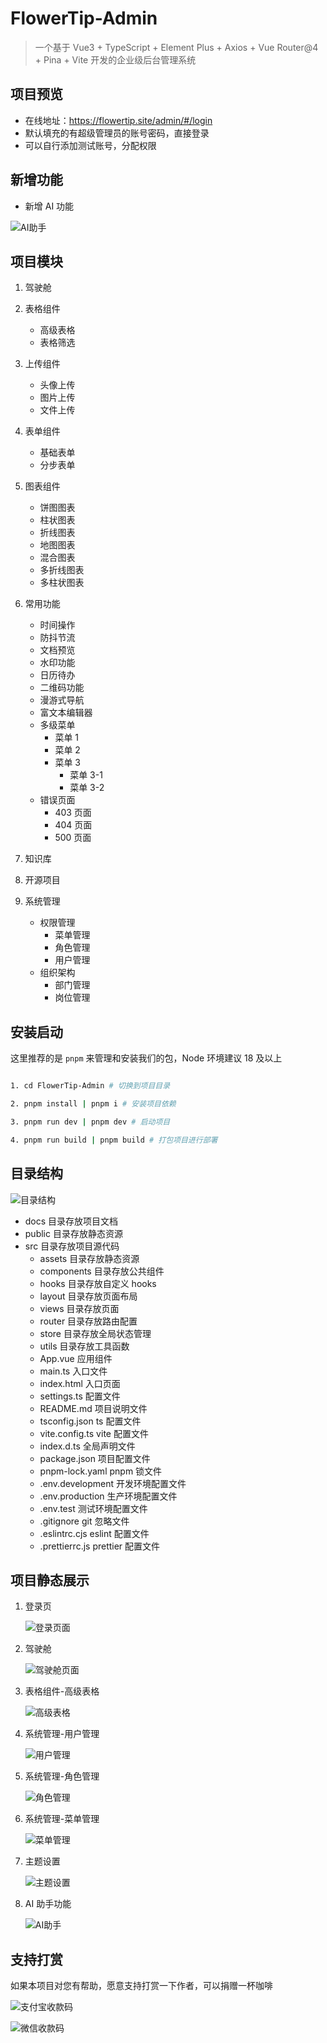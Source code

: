 # FlowerTip-Admin

> 一个基于 Vue3 + TypeScript + Element Plus + Axios + Vue Router@4 + Pina + Vite 开发的企业级后台管理系统

## 项目预览

- 在线地址：https://flowertip.site/admin/#/login
- 默认填充的有超级管理员的账号密码，直接登录
- 可以自行添加测试账号，分配权限

## 新增功能

- 新增 AI 功能

![AI助手](docs/image-ai.png)

## 项目模块

1. 驾驶舱

2. 表格组件

   - 高级表格
   - 表格筛选

3. 上传组件

   - 头像上传
   - 图片上传
   - 文件上传

4. 表单组件

   - 基础表单
   - 分步表单

5. 图表组件

   - 饼图图表
   - 柱状图表
   - 折线图表
   - 地图图表
   - 混合图表
   - 多折线图表
   - 多柱状图表

6. 常用功能

   - 时间操作
   - 防抖节流
   - 文档预览
   - 水印功能
   - 日历待办
   - 二维码功能
   - 漫游式导航
   - 富文本编辑器
   - 多级菜单
     - 菜单 1
     - 菜单 2
     - 菜单 3
       - 菜单 3-1
       - 菜单 3-2
   - 错误页面
     - 403 页面
     - 404 页面
     - 500 页面

7. 知识库

8. 开源项目

9. 系统管理
   - 权限管理
     - 菜单管理
     - 角色管理
     - 用户管理
   - 组织架构
     - 部门管理
     - 岗位管理

## 安装启动

这里推荐的是 `pnpm` 来管理和安装我们的包，Node 环境建议 18 及以上

```bash

1. cd FlowerTip-Admin # 切换到项目目录

2. pnpm install | pnpm i # 安装项目依赖

3. pnpm run dev | pnpm dev # 启动项目

4. pnpm run build | pnpm build # 打包项目进行部署

```

## 目录结构

![目录结构](docs/image-dir.png)

- docs 目录存放项目文档
- public 目录存放静态资源
- src 目录存放项目源代码
  - assets 目录存放静态资源
  - components 目录存放公共组件
  - hooks 目录存放自定义 hooks
  - layout 目录存放页面布局
  - views 目录存放页面
  - router 目录存放路由配置
  - store 目录存放全局状态管理
  - utils 目录存放工具函数
  - App.vue 应用组件
  - main.ts 入口文件
  - index.html 入口页面
  - settings.ts 配置文件
  - README.md 项目说明文件
  - tsconfig.json ts 配置文件
  - vite.config.ts vite 配置文件
  - index.d.ts 全局声明文件
  - package.json 项目配置文件
  - pnpm-lock.yaml pnpm 锁文件
  - .env.development 开发环境配置文件
  - .env.production 生产环境配置文件
  - .env.test 测试环境配置文件
  - .gitignore git 忽略文件
  - .eslintrc.cjs eslint 配置文件
  - .prettierrc.js prettier 配置文件

## 项目静态展示

1. 登录页

   ![登录页面](docs/image.png)

2. 驾驶舱

   ![驾驶舱页面](docs/image-1.png)

3. 表格组件-高级表格

   ![高级表格](docs/image-table.png)

4. 系统管理-用户管理

   ![用户管理](docs/image-2.png)

5. 系统管理-角色管理

   ![角色管理](docs/image-3.png)

6. 系统管理-菜单管理

   ![菜单管理](docs/image-4.png)

7. 主题设置

   ![主题设置](docs/image-5.png)

8. AI 助手功能

   ![AI助手](docs/image-ai.png)

## 支持打赏

如果本项目对您有帮助，愿意支持打赏一下作者，可以捐赠一杯咖啡

![支付宝收款码](docs/image-9.png)

![微信收款码](docs/image-8.png)
